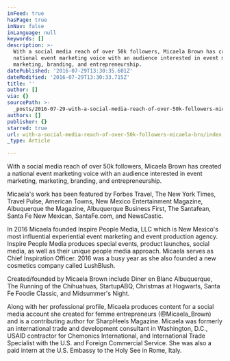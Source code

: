 ```yaml
---
inFeed: true
hasPage: true
inNav: false
inLanguage: null
keywords: []
description: >-
  With a social media reach of over 50k followers, Micaela Brown has created a
  national event marketing voice with an audience interested in event marketing,
  marketing, branding, and entrepreneurship. 
datePublished: '2016-07-29T13:30:35.601Z'
dateModified: '2016-07-29T13:30:33.715Z'
title: ''
author: []
via: {}
sourcePath: >-
  _posts/2016-07-29-with-a-social-media-reach-of-over-50k-followers-micaela-bro.md
authors: []
publisher: {}
starred: true
url: with-a-social-media-reach-of-over-50k-followers-micaela-bro/index.html
_type: Article

---
```

With a social media reach of over 50k followers, Micaela Brown has created a national event marketing voice with an audience interested in event marketing, marketing, branding, and entrepreneurship. 

Micaela's work has been featured by Forbes Travel, The New York Times, Travel Pulse, American Towns, New Mexico Entertainment Magazine, Albuquerque the Magazine, Albuquerque Business First, The Santafean, Santa Fe New Mexican, SantaFe.com, and NewsCastic. 

In 2016 Micaela founded Inspire People Media, LLC which is New Mexico's most influential experiential event marketing and event production agency. Inspire People Media produces special events, product launches, social media, as well as their unique people media approach. Micaela serves as Chief Inspiration Officer. 2016 was a busy year as she also founded a new cosmetics company called LushBlush.

Created/founded by Micaela Brown include Diner en Blanc Albuquerque, The Running of the Chihuahuas, StartupABQ, Christmas at Hogwarts, Santa Fe Foodie Classic, and Midsummer's Night.

Along with her professional profile, Micaela produces content for a social media account she created for femme entrepreneurs (@Micaela\_Brown) and is a contributing author for SharpHeels Magazine. Micaela was formerly an international trade and development consultant in Washington, D.C., USAID contractor for Chemonics International, and International Trade Specialist with the U.S. and Foreign Commercial Service. She was also a paid intern at the U.S. Embassy to the Holy See in Rome, Italy.